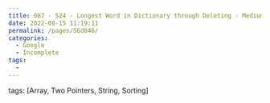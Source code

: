 ```yaml
---
title: 087 - 524 - Longest Word in Dictionary through Deleting - Medium
date: 2022-08-15 11:19:11
permalink: /pages/56d846/
categories:
  - Google
  - Incomplete
tags:
  - 
---
```

tags: [Array, Two Pointers, String, Sorting]